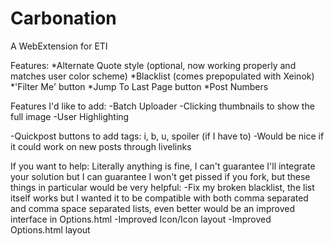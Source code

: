 # Carbonation
A WebExtension for ETI

Features:
*Alternate Quote style (optional, now working properly and matches user color scheme)
*Blacklist (comes prepopulated with Xeinok)
*'Filter Me' button
*Jump To Last Page button
*Post Numbers

Features I'd like to add:
-Batch Uploader
-Clicking thumbnails to show the full image
-User Highlighting

-Quickpost buttons to add tags: i, b, u, spoiler (if I have to)
-Would be nice if it could work on new posts through livelinks

If you want to help:
Literally anything is fine, I can't guarantee I'll integrate your solution but I can guarantee I won't get pissed if you fork, but these things in particular would be very helpful:
-Fix my broken blacklist, the list itself works but I wanted it to be compatible with both comma separated and comma space separated lists, even better would be an improved interface in Options.html
-Improved Icon/Icon layout
-Improved Options.html layout